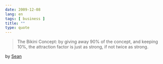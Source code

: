 ```yaml
---
date: 2009-12-08
lang: en
tags: [ business ]
title: ""
type: quote
---
```


> The Bikini Concept: by giving away 90% of the concept, and keeping
> 10%, the attraction factor is just as strong, if not twice as strong.

by
[Sean](http://spidersecret.com/so-what-if-you-give-most-of-it-away-the-bikini-concept/)

